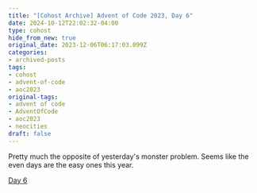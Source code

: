 ```yaml
---
title: "[Cohost Archive] Advent of Code 2023, Day 6"
date: 2024-10-12T22:02:32-04:00
type: cohost
hide_from_new: true
original_date: 2023-12-06T06:17:03.099Z
categories:
- archived-posts
tags:
- cohost
- advent-of-code
- aoc2023
original-tags:
- advent of code
- AdventOfCode
- aoc2023
- neocities
draft: false
---
```


Pretty much the opposite of yesterday's monster problem. Seems like the even days are the easy ones this year.

[Day 6](/thoughts/devlogs/adventofcode/2023/day6/)